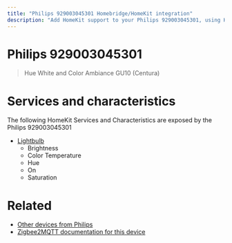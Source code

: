 ```yaml
---
title: "Philips 929003045301 Homebridge/HomeKit integration"
description: "Add HomeKit support to your Philips 929003045301, using Homebridge, Zigbee2MQTT and homebridge-z2m."
---
```

<!---
This file has been GENERATED using src/docgen/docgen.ts
DO NOT EDIT THIS FILE MANUALLY!
-->
# Philips 929003045301
> Hue White and Color Ambiance GU10 (Centura)


# Services and characteristics
The following HomeKit Services and Characteristics are exposed by
the Philips 929003045301

* [Lightbulb](../../light.md)
  * Brightness
  * Color Temperature
  * Hue
  * On
  * Saturation


# Related
* [Other devices from Philips](../index.md#philips)
* [Zigbee2MQTT documentation for this device](https://www.zigbee2mqtt.io/devices/929003045301.html)